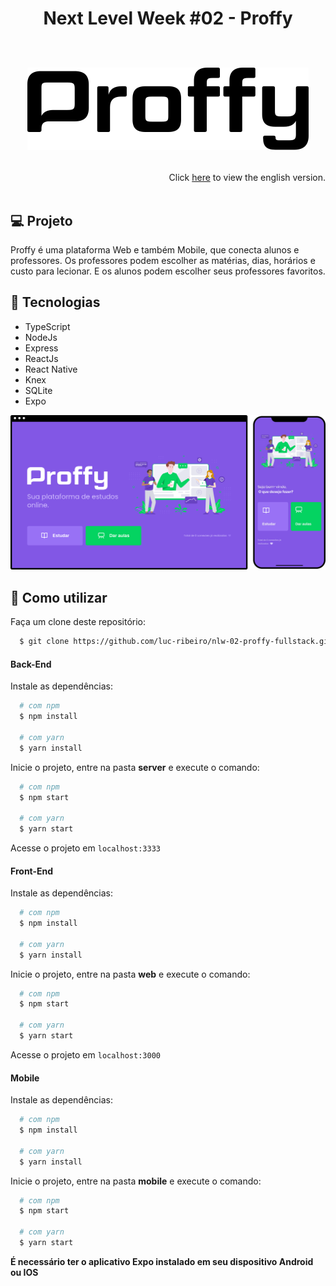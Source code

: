 <h1 align="center">
Next Level Week #02 - Proffy
<br>
<br>

  ![Proffy](https://github.com/luc-ribeiro/nlw-02-proffy/blob/master/design/logo.svg?raw=true)
</h1>

<div align="right">
  Click <a href="https://github.com/luc-ribeiro/nlw-02-proffy-fullstack/blob/master/README.md">here</a> to view the english version.
</div>
<br>

## 💻 Projeto
Proffy é uma plataforma Web e também Mobile, que conecta alunos e professores.
Os professores podem escolher as matérias, dias, horários e custo para lecionar. E os alunos podem escolher seus professores favoritos.

## 🚀 Tecnologias

- TypeScript
- NodeJs
- Express
- ReactJs
- React Native
- Knex
- SQLite
- Expo

![banner](https://github.com/luc-ribeiro/nlw-02-proffy/blob/master/design/mockup.png)

## :page_facing_up: Como utilizar

Faça um clone deste repositório:

```sh
  $ git clone https://github.com/luc-ribeiro/nlw-02-proffy-fullstack.git
```

#### Back-End

Instale as dependências:

```sh
  # com npm
  $ npm install

  # com yarn
  $ yarn install
```

Inicie o projeto, entre na pasta **server** e execute o comando:

```sh
  # com npm
  $ npm start

  # com yarn
  $ yarn start
```

Acesse o projeto em `localhost:3333`

#### Front-End

Instale as dependências:

```sh
  # com npm
  $ npm install

  # com yarn
  $ yarn install
```

Inicie o projeto, entre na pasta **web** e execute o comando:

```sh
  # com npm
  $ npm start

  # com yarn
  $ yarn start
```

Acesse o projeto em `localhost:3000`

#### Mobile

Instale as dependências:

```sh
  # com npm
  $ npm install

  # com yarn
  $ yarn install
```

Inicie o projeto, entre na pasta **mobile** e execute o comando:

```sh
  # com npm
  $ npm start

  # com yarn
  $ yarn start
```

**É necessário ter o aplicativo Expo instalado em seu dispositivo Android ou IOS**
